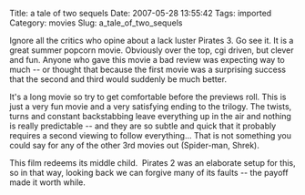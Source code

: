 Title: a tale of two sequels
Date: 2007-05-28 13:55:42
Tags: imported
Category: movies
Slug: a_tale_of_two_sequels

Ignore all the critics who opine about a lack luster Pirates 3.  Go see it.  It is a great summer popcorn movie.  Obviously over the top, cgi driven, but clever and fun.  Anyone who gave this movie a bad review was expecting way to much -- or thought that because the first movie was a surprising success that the second and third would suddenly be much better.

It's a long movie so try to get comfortable before the previews roll.  This is just a very fun movie and a very satisfying ending to the trilogy.  The twists, turns and constant backstabbing leave everything up in the air and nothing is really predictable -- and they are so subtle and quick that it probably requires a second viewing to follow everything... That is not something you could say for any of the other 3rd movies out (Spider-man, Shrek).

This film redeems its middle child.  Pirates 2 was an elaborate setup for this, so in that way, looking back we can forgive many of its faults -- the payoff made it worth while.
